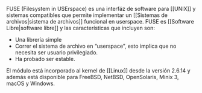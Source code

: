 FUSE (Filesystem in USErspace) es una interfáz de software para [[UNIX]] y sistemas compatibles que permite implementar un [[Sistemas de archivos|sistema de archivos]] funcional en userspace. FUSE es [[Software Libre|software libre]] y las características que incluyen son:
- Una librería simple
- Correr el sistema de archivo en “userspace”, esto implica que no necesita ser usuario privilegiado.
- Ha probado ser estable.

El módulo está incorporado al kernel de [[Linux]] desde la versión 2.6.14 y además está disponible para FreeBSD, NetBSD, OpenSolaris, Minix 3, macOS y Windows.
